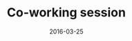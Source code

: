 ---
title: Co-working session
text: This is a co-working session.  Bring a progamming issue you are working on or having trouble with or just show up to learn and help out.  We will get together in groups to work on these problems.  Also we will always have room for beginners and will make sure to have a group working on the basics.
link: https://github.com/rhodyrstats/rhodyrstats.github.io/issues/15
eventlink: 
location: "URI, Kingston, RI, Room TBD"
date: 2016-03-25 
publish: no
---